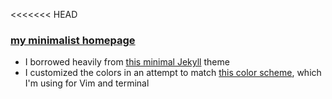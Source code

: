 <<<<<<< HEAD
### [my minimalist homepage](https://rusticbison.github.io/website/)
* I borrowed heavily from [this minimal Jekyll](https://github.com/getmicah/getmicah.github.io) theme
* I customized the colors in an attempt to match [this color scheme](http://ethanschoonover.com/solarized), which I'm using for Vim and terminal
